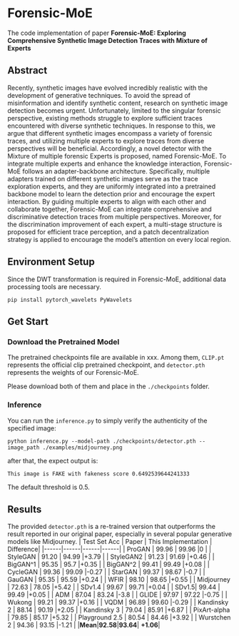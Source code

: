 # Forensic-MoE
The code implementation of paper **Forensic-MoE: Exploring Comprehensive Synthetic Image Detection Traces with Mixture of Experts**
## Abstract
Recently, synthetic images have evolved incredibly realistic with the development of generative techniques. To avoid the spread of misinformation and identify synthetic content, research on synthetic image detection becomes urgent. Unfortunately, limited to the singular forensic perspective, existing methods struggle to explore sufficient traces encountered with diverse synthetic techniques. In response to this, we argue that different synthetic images encompass a variety of forensic traces, and utilizing multiple experts to explore traces from diverse perspectives will be beneficial. Accordingly, a novel detector with the Mixture of multiple forensic Experts is proposed, named Forensic-MoE. To integrate multiple experts and enhance the knowledge interaction, Forensic-MoE follows an adapter-backbone architecture. Specifically, multiple adapters trained on different synthetic images serve as the trace exploration experts, and they are uniformly integrated into a pretrained backbone model to learn the detection prior and encourage the expert interaction. By guiding multiple experts to align with each other and collaborate together, Forensic-MoE can integrate comprehensive and discriminative detection traces from multiple perspectives. Moreover, for the discrimination improvement of each expert, a multi-stage structure is proposed for efficient trace perception, and a patch decentralization strategy is applied to encourage the model’s attention on every local region.

## Environment Setup
Since the DWT transformation is required in Forensic-MoE, additional data processing tools are necessary.
```down-python
pip install pytorch_wavelets PyWavelets
```

## Get Start

### Download the Pretrained Model
The pretrained checkpoints file are available in xxx. Among them, `CLIP.pt` represents the official clip pretrained checkpoint, and `detector.pth` represents the weights of our Forensic-MoE.

Please download both of them and place in the `./checkpoints` folder.

### Inference
You can run the `inference.py` to simply verify the authenticity of the specified image:

```down-python
python inference.py --model-path ./checkpoints/detector.pth --image_path ./examples/midjourney.png
```

after that, the expect output is:

```down-python
This image is FAKE with fakeness score 0.6492539644241333
```

The default threshold is 0.5.

## Results
The provided `detector.pth` is a re-trained version that outperforms the result reported in our original paper, especially in several popular generative models like Midjourney.
| Test Set Acc  | Paper  | This Implementation  | Difference|
|------|------|------|------|
| ProGAN | 99.96 | 99.96 |0 |
| StyleGAN | 91.20 | 94.99 |+3.79 |
| StyleGAN2 | 91.23 | 91.69 |+0.46 |
| BigGAN^1 | 95.35 | 95.7 |+0.35 |
| BigGAN^2 | 99.41 | 99.49 |+0.08 |
| CycleGAN | 99.36 | 99.09 |-0.27 |
| StarGAN | 99.37 | 98.67 |-0.7 |
| GauGAN | 95.35 | 95.59 |+0.24 |
| WFIR | 98.10 | 98.65 |+0.55 |
| Midjourney | 72.63 | 78.05 |+5.42 |
| SDv1.4 | 99.67 | 99.71 |+0.04 |
| SDv1.5| 99.44 | 99.49 |+0.05 |
| ADM | 87.04 | 83.24 |-3.8 |
| GLIDE | 97.97 | 97.22 |-0.75 |
| Wukong | 99.21 | 99.37 |+0.16 |
| VQDM | 96.89 | 99.60 |-0.29 |
| Kandinsky 2 | 88.14 | 90.19 |+2.05 |
| Kandinsky 3 | 79.04 | 85.91 |+6.87 |
| PixArt-alpha | 79.85 | 85.17 |+5.32 |
| Playground 2.5 | 80.54 | 84.46 |+3.92 |
| Wurstchen 2 | 94.36 | 93.15 |-1.21 |
|**Mean**|**92.58**|**93.64**| **+1.06**|

